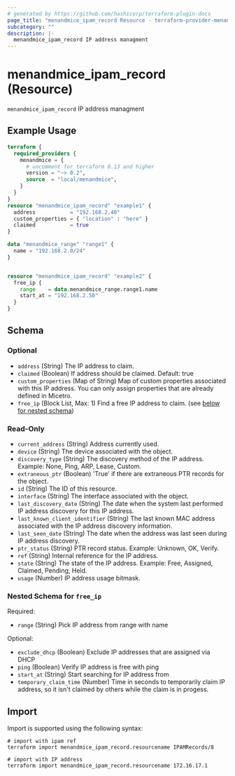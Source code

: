 ```yaml
---
# generated by https://github.com/hashicorp/terraform-plugin-docs
page_title: "menandmice_ipam_record Resource - terraform-provider-menandmice"
subcategory: ""
description: |-
  menandmice_ipam_record IP address managment
---
```


# menandmice_ipam_record (Resource)

`menandmice_ipam_record` IP address managment

## Example Usage

```terraform
terraform {
  required_providers {
    menandmice = {
      # uncomment for terraform 0.13 and higher
      version = "~> 0.2",
      source  = "local/menandmice",
    }
  }
}
resource "menandmice_ipam_record" "example1" {
  address           = "192.168.2.40"
  custom_properties = { "location" : "here" }
  claimed           = true
}

data "menandmice_range" "range1" {
  name = "192.168.2.0/24"
}


resource "menandmice_ipam_record" "example2" {
  free_ip {
    range    = data.menandmice_range.range1.name
    start_at = "192.168.2.50"
  }
}
```

<!-- schema generated by tfplugindocs -->
## Schema

### Optional

- `address` (String) The IP address to claim.
- `claimed` (Boolean) If address should be claimed. Default: true
- `custom_properties` (Map of String) Map of custom properties associated with this IP address. You can only assign properties that are already defined in Micetro.
- `free_ip` (Block List, Max: 1) Find a free IP address to claim. (see [below for nested schema](#nestedblock--free_ip))

### Read-Only

- `current_address` (String) Address currently used.
- `device` (String) The device associated with the object.
- `discovery_type` (String) The discovery method of the IP address. Example: None, Ping, ARP, Lease, Custom.
- `extraneous_ptr` (Boolean) 'True' if there are extraneous PTR records for the object.
- `id` (String) The ID of this resource.
- `interface` (String) The interface associated with the object.
- `last_discovery_date` (String) The date when the system last performed IP address discovery for this IP address.
- `last_known_client_identifier` (String) The last known MAC address associated with the IP address discovery information.
- `last_seen_date` (String) The date when the address was last seen during IP address discovery.
- `ptr_status` (String) PTR record status. Example: Unknown, OK, Verify.
- `ref` (String) Internal reference for the IP address.
- `state` (String) The state of the IP address. Example: Free, Assigned, Claimed, Pending, Held.
- `usage` (Number) IP address usage bitmask.

<a id="nestedblock--free_ip"></a>
### Nested Schema for `free_ip`

Required:

- `range` (String) Pick IP address from range with name

Optional:

- `exclude_dhcp` (Boolean) Exclude IP addresses that are assigned via DHCP
- `ping` (Boolean) Verify IP address is free with ping
- `start_at` (String) Start searching for IP address from
- `temporary_claim_time` (Number) Time in seconds to temporarily claim IP address, so it isn't claimed by others while the claim is in progess.

## Import

Import is supported using the following syntax:

```shell
# import with ipam ref
terraform import menandmice_ipam_record.resourcename IPAMRecords/8

# import with IP address
terraform import menandmice_ipam_record.resourcename 172.16.17.1
```
